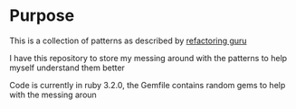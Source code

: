 # Purpose

This is a collection of patterns as described by [refactoring guru](https://refactoring.guru)

I have this repository to store my messing around with the patterns to help myself understand them better

Code is currently in ruby 3.2.0, the Gemfile contains random gems to help with the messing aroun
